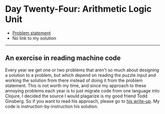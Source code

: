 # Day Twenty-Four: Arithmetic Logic Unit

* [Problem statement](https://adventofcode.com/2021/day/24)
* No link to my solution

---

## An exercise in reading machine code

Every year we get one or two problems that aren't so much about designing a solution to a problem, but which depend on
reading the puzzle input and working the solution from there instead of doing it from the problem statement. This is
not worth my time, and since my approach to these annoying problems each year is to just migrate code from one
language into Clojure, I decided the source I would plagarize is my good friend Todd Ginsberg. So if you want to read
his approach, please go to [his write-up](https://todd.ginsberg.com/post/advent-of-code/2021/day24/). My code is
instruction-by-instruction his solution.
